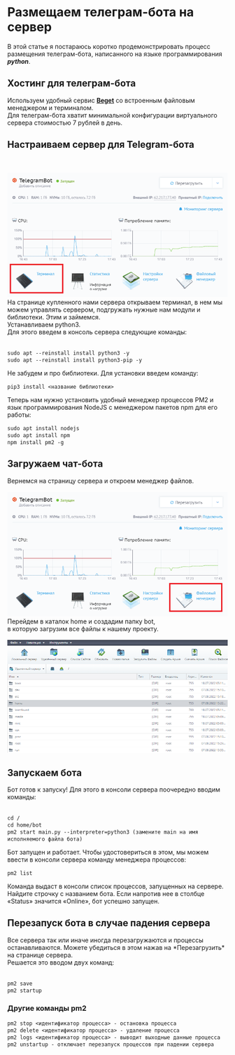 ﻿
<h1>Размещаем телеграм-бота  на сервер</h1>
В этой статье я постараюсь коротко продемонстрировать процесс размещения телеграм-бота, написанного на языке программирования <b><i>python</i></b>.

<h2>Хостинг для телеграм-бота</h2>
Используем удобный сервис <b><a href="https://cp.beget.com">Beget</a></b> со встроенным файловым менеджером и терминалом.
<br>Для телеграм-бота хватит минимальной конфигурации виртуального сервера стоимостью 7 рублей в день.

<h2>Настраиваем сервер для Telegram-бота</h2>
<br>
<br><img src="ServerPage2.png">
На странице купленного нами сервера открываем терминал, в нем мы можем управлять сервером, подгружать нужные нам модули и библиотеки. Этим и займемся.
<br>Устанавливаем python3.<br>
Для этого введем в консоль сервера следующие команды:<br><br>

    sudo apt --reinstall install python3 -y  
    sudo apt --reinstall install python3-pip -y


Не забудем и про библиотеки. Для установки введем команду:

    pip3 install <название библиотеки>

Теперь нам нужно установить удобный менеджер процессов PM2 и язык программирования NodeJS с менеджером пакетов npm для его работы:

    sudo apt install nodejs
    sudo apt install npm
    npm install pm2 -g


<h2>Загружаем чат-бота</h2>
Вернемся на страницу сервера и откроем менеджер файлов. 
<br>
<br><img src="ServerPage1.png">
Перейдем в каталок home и создадим папку bot, <br> в которую загрузим все файлы к нашему проекту.<br>
<br><img src="Explorer.png"><br>

<h2>Запускаем бота</h2>
Бот готов к запуску! Для этого в консоли сервера поочередно вводим команды:<br><br>

    cd /
    cd home/bot
    pm2 start main.py --interpreter=python3 (замените main на имя исполняемого файла бота)

Бот запущен и работает. Чтобы удостовериться в этом, мы можем ввести в консоли сервера команду менеджера процессов:

    pm2 list

Команда выдаст в консоли список процессов, запущенных на сервере. Найдите строчку с названием бота. Если напротив нее в столбце «Status» значится «Online», бот успешно запущен.

<h2>Перезапуск бота в случае падения сервера</h2>
Все сервера так или иначе иногда перезагружаются и процессы останавливаются. Можете убедиться в этом нажав на *Перезагрузить* на странице сервера.<br>
Решается это вводом двух команд:
<br><br>

    pm2 save
    pm2 startup


<h3>Другие команды pm2</h3>

    pm2 stop <идентификатор процесса> - остановка процесса
    pm2 delete <идентификатор процесса> - удаление процесса
    pm2 logs <идентификатор процесса> - выводит выходные данные процесса
    pm2 unstartup - отключает перезапуск процессов при падении сервера



